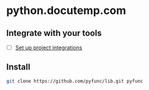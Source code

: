 # python.docutemp.com



## Integrate with your tools

- [ ] [Set up project integrations](http://gitlab/softreck/cfo/-/settings/integrations)


## Install

```bash
git clone https://github.com/pyfunc/lib.git pyfunc
```
